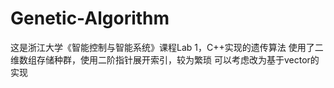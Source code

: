 # Genetic-Algorithm

这是浙江大学《智能控制与智能系统》课程Lab 1，C++实现的遗传算法
使用了二维数组存储种群，使用二阶指针展开索引，较为繁琐
可以考虑改为基于vector的实现

